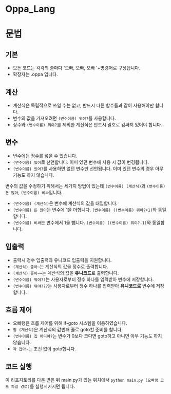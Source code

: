 # Oppa_Lang
문법
=============

기본
-------------
* 모든 코드는 각각의 줄마다 '오빠, 오빠, 오빠 '+명령어로 구성됩니다.
* 확장자는 .oppa 입니다.

계산
-------------
* 계산식은 독립적으로 쓰일 수는 없고, 반드시 다른 함수들과 같이 사용해야만 합니다.
* 변수의 값을 가져오려면 `(변수이름) 뭐야?`를 사용합니다.
* 상수와 `(변수이름) 뭐야?`를 제외한 계산식은 반드시 괄호로 감싸져 있어야 합니다.

변수
-------------
* 변수에는 정수를 넣을 수 있습니다.
* `(변수이름) 있어`로 선언합니다. 이미 있던 변수에 사용 시 값이 변경됩니다.
* `(변수이름) 있어?`를 사용하면 없던 변수만 선언됩니다. 이미 있던 변수의 경우 아무 기능도 하지 않습니다.

변수의 값을 수정하기 위해서는 세가지 방법이 있는데 `(변수이름) (계산식)`과 `(변수이름) 돈 많아`, `(변수이름) 비싸`입니다.
* `(변수이름) (계산식)`은 변수에 계산식의 값을 대입합니다.
* `(변수이름) 돈 많아`는 변수에 1을 더합니다. `(변수이름) ((변수이름) 뭐야?+1)`와 동일합니다.
* `(변수이름) 비싸`는 변수에서 1을 뺍니다. `(변수이름) ((변수이름) 뭐야?-1)`와 동일합니다.

입출력
-------------
* 출력시 정수 입출력과 유니코드 입출력을 지원합니다.
* `(계산식) 좋아~`는 계산식의 값을 정수로 출력합니다.
* `(계산식) 좋아~~`는 계산식의 값을 **유니코드**로 출력합니다.
* `(변수이름) 뭐야??`는 사용자로부터 정수 하나를 입력받아 변수에 저장합니다.
* `(변수이름) 뭐야???`는 사용자로부터 정수 하나를 입력받아 **유니코드로** 변수에 저장합니다.

흐름 제어
------------
* 오빠랭은 흐름 제어를 위해 if-goto 시스템을 이용하였습니다.
* `집 (계산식)`은 계산식의 값번째 줄로 goto할 준비를 합니다.
* `(변수이름) 집 어디야?`는 변수가 0보다 크다면 goto하고 아니면 아무 기능도 하지 않습니다.
* `꽉 잡아~`는 조건 없이 goto합니다.

코드 실행
------------
이 리포지토리를 다운 받은 뒤 main.py가 있는 위치에서 `python main.py (오빠랭 코드 파일 경로)`를 실행시키시면 됩니다.